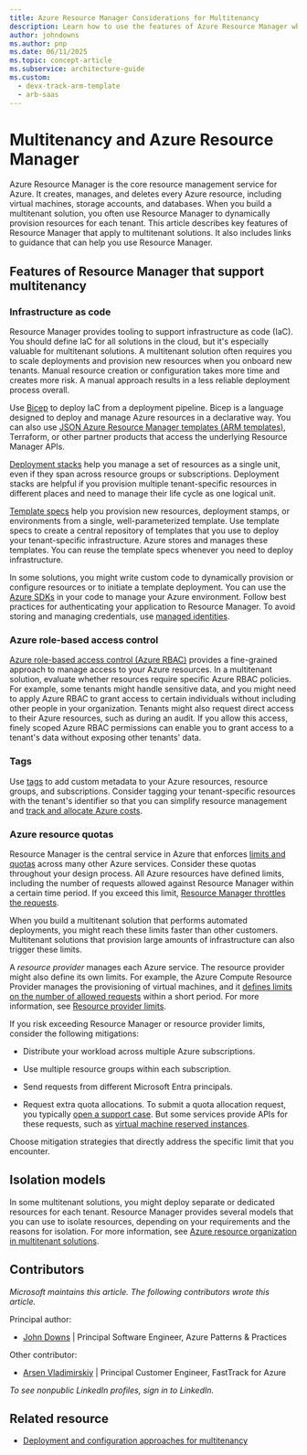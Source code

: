 ```yaml
---
title: Azure Resource Manager Considerations for Multitenancy
description: Learn how to use the features of Azure Resource Manager when you work with multitenant systems, and get links to guidance and examples.
author: johndowns
ms.author: pnp
ms.date: 06/11/2025
ms.topic: concept-article
ms.subservice: architecture-guide
ms.custom:
  - devx-track-arm-template
  - arb-saas
---
```


# Multitenancy and Azure Resource Manager

Azure Resource Manager is the core resource management service for Azure. It creates, manages, and deletes every Azure resource, including virtual machines, storage accounts, and databases. When you build a multitenant solution, you often use Resource Manager to dynamically provision resources for each tenant. This article describes key features of Resource Manager that apply to multitenant solutions. It also includes links to guidance that can help you use Resource Manager.

## Features of Resource Manager that support multitenancy

### Infrastructure as code

Resource Manager provides tooling to support infrastructure as code (IaC). You should define IaC for all solutions in the cloud, but it's especially valuable for multitenant solutions. A multitenant solution often requires you to scale deployments and provision new resources when you onboard new tenants. Manual resource creation or configuration takes more time and creates more risk. A manual approach results in a less reliable deployment process overall.

Use [Bicep](/azure/azure-resource-manager/bicep) to deploy IaC from a deployment pipeline. Bicep is a language designed to deploy and manage Azure resources in a declarative way. You can also use [JSON Azure Resource Manager templates (ARM templates)](/azure/azure-resource-manager/templates), Terraform, or other partner products that access the underlying Resource Manager APIs.

[Deployment stacks](/azure/azure-resource-manager/bicep/deployment-stacks) help you manage a set of resources as a single unit, even if they span across resource groups or subscriptions. Deployment stacks are helpful if you provision multiple tenant-specific resources in different places and need to manage their life cycle as one logical unit.

[Template specs](/azure/azure-resource-manager/templates/template-specs) help you provision new resources, deployment stamps, or environments from a single, well-parameterized template. Use template specs to create a central repository of templates that you use to deploy your tenant-specific infrastructure. Azure stores and manages these templates. You can reuse the template specs whenever you need to deploy infrastructure.

In some solutions, you might write custom code to dynamically provision or configure resources or to initiate a template deployment. You can use the [Azure SDKs](https://azure.microsoft.com/downloads) in your code to manage your Azure environment. Follow best practices for authenticating your application to Resource Manager. To avoid storing and managing credentials, use [managed identities](/entra/identity/managed-identities-azure-resources/).

### Azure role-based access control

[Azure role-based access control (Azure RBAC)](/azure/role-based-access-control) provides a fine-grained approach to manage access to your Azure resources. In a multitenant solution, evaluate whether resources require specific Azure RBAC policies. For example, some tenants might handle sensitive data, and you might need to apply Azure RBAC to grant access to certain individuals without including other people in your organization. Tenants might also request direct access to their Azure resources, such as during an audit. If you allow this access, finely scoped Azure RBAC permissions can enable you to grant access to a tenant's data without exposing other tenants' data.

### Tags

Use [tags](/azure/azure-resource-manager/management/tag-resources) to add custom metadata to your Azure resources, resource groups, and subscriptions. Consider tagging your tenant-specific resources with the tenant's identifier so that you can simplify resource management and [track and allocate Azure costs](../approaches/cost-management-allocation.md).

### Azure resource quotas

Resource Manager is the central service in Azure that enforces [limits and quotas](/azure/azure-resource-manager/management/azure-subscription-service-limits) across many other Azure services. Consider these quotas throughout your design process. All Azure resources have defined limits, including the number of requests allowed against Resource Manager within a certain time period. If you exceed this limit, [Resource Manager throttles the requests](/azure/azure-resource-manager/management/request-limits-and-throttling).

When you build a multitenant solution that performs automated deployments, you might reach these limits faster than other customers. Multitenant solutions that provision large amounts of infrastructure can also trigger these limits.

A *resource provider* manages each Azure service. The resource provider might also define its own limits. For example, the Azure Compute Resource Provider manages the provisioning of virtual machines, and it [defines limits on the number of allowed requests](/troubleshoot/azure/virtual-machines/troubleshooting-throttling-errors) within a short period. For more information, see [Resource provider limits](/azure/azure-resource-manager/management/request-limits-and-throttling#resource-provider-limits).

If you risk exceeding Resource Manager or resource provider limits, consider the following mitigations:

- Distribute your workload across multiple Azure subscriptions.

- Use multiple resource groups within each subscription.
- Send requests from different Microsoft Entra principals.
- Request extra quota allocations. To submit a quota allocation request, you typically [open a support case](/azure/azure-resource-manager/management/azure-subscription-service-limits#managing-limits). But some services provide APIs for these requests, such as [virtual machine reserved instances](/rest/api/reserved-vm-instances/quotaapi).

Choose mitigation strategies that directly address the specific limit that you encounter.

## Isolation models

In some multitenant solutions, you might deploy separate or dedicated resources for each tenant. Resource Manager provides several models that you can use to isolate resources, depending on your requirements and the reasons for isolation. For more information, see [Azure resource organization in multitenant solutions](../approaches/resource-organization.md).

## Contributors

*Microsoft maintains this article. The following contributors wrote this article.*

Principal author:

- [John Downs](https://www.linkedin.com/in/john-downs/) | Principal Software Engineer, Azure Patterns & Practices

Other contributor:

- [Arsen Vladimirskiy](https://www.linkedin.com/in/arsenv) | Principal Customer Engineer, FastTrack for Azure

*To see nonpublic LinkedIn profiles, sign in to LinkedIn.*

## Related resource

- [Deployment and configuration approaches for multitenancy](../approaches/deployment-configuration.md)

